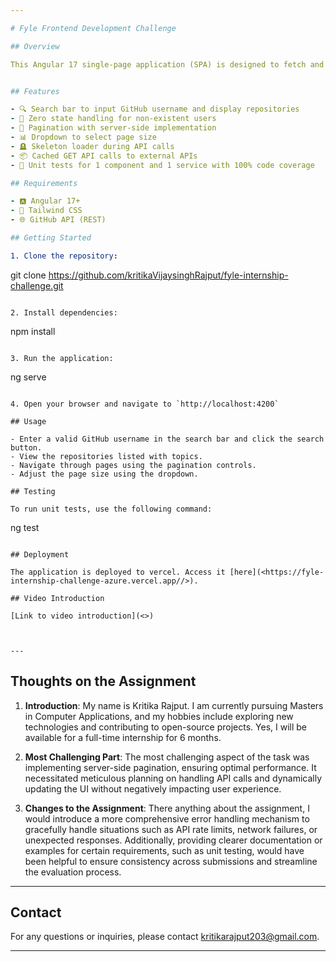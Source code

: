 ```yaml
---

# Fyle Frontend Development Challenge

## Overview

This Angular 17 single-page application (SPA) is designed to fetch and display public GitHub repositories belonging to a user. It utilizes the GitHub API for fetching user information and repositories. Pagination is implemented on the server-side to improve performance, and Tailwind CSS is used for styling.


## Features

- 🔍 Search bar to input GitHub username and display repositories
- 📌 Zero state handling for non-existent users
- 📄 Pagination with server-side implementation
- 📊 Dropdown to select page size
- 🪦 Skeleton loader during API calls
- 📦 Cached GET API calls to external APIs
- 🧪 Unit tests for 1 component and 1 service with 100% code coverage

## Requirements

- 🅰️ Angular 17+
- 🎨 Tailwind CSS
- 🌐 GitHub API (REST)

## Getting Started

1. Clone the repository:

   ```
   git clone https://github.com/kritikaVijaysinghRajput/fyle-internship-challenge.git
   ```

2. Install dependencies:

   ```
   npm install
   ```

3. Run the application:

   ```
   ng serve
   ```

4. Open your browser and navigate to `http://localhost:4200`

## Usage

- Enter a valid GitHub username in the search bar and click the search button.
- View the repositories listed with topics.
- Navigate through pages using the pagination controls.
- Adjust the page size using the dropdown.

## Testing

To run unit tests, use the following command:

```
ng test
```

## Deployment

The application is deployed to vercel. Access it [here](<https://fyle-internship-challenge-azure.vercel.app//>).

## Video Introduction

[Link to video introduction](<>)



---
```


## Thoughts on the Assignment

1. **Introduction**: My name is Kritika Rajput. I am currently pursuing Masters in Computer Applications, and my hobbies include exploring new technologies and contributing to open-source projects. Yes, I will be available for a full-time internship for 6 months.

2. **Most Challenging Part**: The most challenging aspect of the task was implementing server-side pagination, ensuring optimal performance. It necessitated meticulous planning on handling API calls and dynamically updating the UI without negatively impacting user experience. 

3. **Changes to the Assignment**: There anything about the assignment, I would introduce a more comprehensive error handling mechanism to gracefully handle situations such as API rate limits, network failures, or unexpected responses. Additionally, providing clearer documentation or examples for certain requirements, such as unit testing, would have been helpful to ensure consistency across submissions and streamline the evaluation process.

---

## Contact

For any questions or inquiries, please contact kritikarajput203@gmail.com.

---
